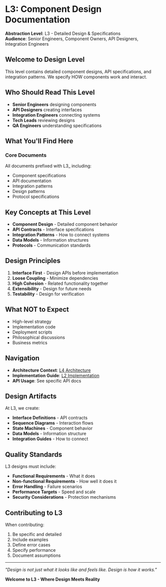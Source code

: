 # L3: Component Design Documentation

**Abstraction Level**: L3 - Detailed Design & Specifications  
**Audience**: Senior Engineers, Component Owners, API Designers, Integration Engineers

## Welcome to Design Level

This level contains detailed component designs, API specifications, and integration patterns. We specify HOW components work and interact.

## Who Should Read This Level

- **Senior Engineers** designing components
- **API Designers** creating interfaces
- **Integration Engineers** connecting systems
- **Tech Leads** reviewing designs
- **QA Engineers** understanding specifications

## What You'll Find Here

### Core Documents

All documents prefixed with L3_ including:
- Component specifications
- API documentation
- Integration patterns
- Design patterns
- Protocol specifications

## Key Concepts at This Level

- **Component Design** - Detailed component behavior
- **API Contracts** - Interface specifications
- **Integration Patterns** - How to connect systems
- **Data Models** - Information structures
- **Protocols** - Communication standards

## Design Principles

1. **Interface First** - Design APIs before implementation
2. **Loose Coupling** - Minimize dependencies
3. **High Cohesion** - Related functionality together
4. **Extensibility** - Design for future needs
5. **Testability** - Design for verification

## What NOT to Expect

- High-level strategy
- Implementation code
- Deployment scripts
- Philosophical discussions
- Business metrics

## Navigation

- **Architecture Context**: [L4 Architecture](../L4_architecture/)
- **Implementation Guide**: [L2 Implementation](../L2_implementation/)
- **API Usage**: See specific API docs

## Design Artifacts

At L3, we create:
- **Interface Definitions** - API contracts
- **Sequence Diagrams** - Interaction flows
- **State Machines** - Component behavior
- **Data Models** - Information structure
- **Integration Guides** - How to connect

## Quality Standards

L3 designs must include:
- **Functional Requirements** - What it does
- **Non-functional Requirements** - How well it does it
- **Error Handling** - Failure scenarios
- **Performance Targets** - Speed and scale
- **Security Considerations** - Protection mechanisms

## Contributing to L3

When contributing:
1. Be specific and detailed
2. Include examples
3. Define error cases
4. Specify performance
5. Document assumptions

---

*"Design is not just what it looks like and feels like. Design is how it works."*

**Welcome to L3 - Where Design Meets Reality**